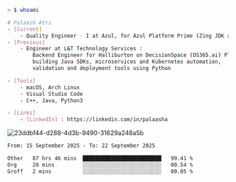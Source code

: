```sh
> $ whoami

# Palaash Atri
- [Current]
    - Quality Engineer - I at Azul, for Azul Platform Prime (Zing JDK and OptHub Cloud-Native Compiler)
- [Previous]
    - Engineer at L&T Technology Services :
        Backend Engineer for Halliburton on DecisionSpace (DS365.ai) Platform team,
        building Java SDKs, microservices and Kubernetes automation,
        validation and deployment tools using Python

- [Tools]
    - macOS, Arch Linux
    - Visual Studio Code
    - C++, Java, Python3

- [Links]
    - [LinkedIn] : https://linkedin.com/in/palaasha 

```
![23ddbf44-d288-4d3b-9490-31629a248a5b](https://github.com/user-attachments/assets/e8f7d8c9-2427-40a3-b819-73b167b77e19)


<!--START_SECTION:waka-->

```txt
From: 15 September 2025 - To: 22 September 2025

Other   87 hrs 46 mins  █████████████████████████   99.41 %
Org     28 mins         ░░░░░░░░░░░░░░░░░░░░░░░░░   00.54 %
Groff   2 mins          ░░░░░░░░░░░░░░░░░░░░░░░░░   00.05 %
```

<!--END_SECTION:waka-->
